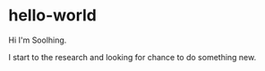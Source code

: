 # hello-world

Hi I'm Soolhing.

I start to the research and looking for chance to do something new.
